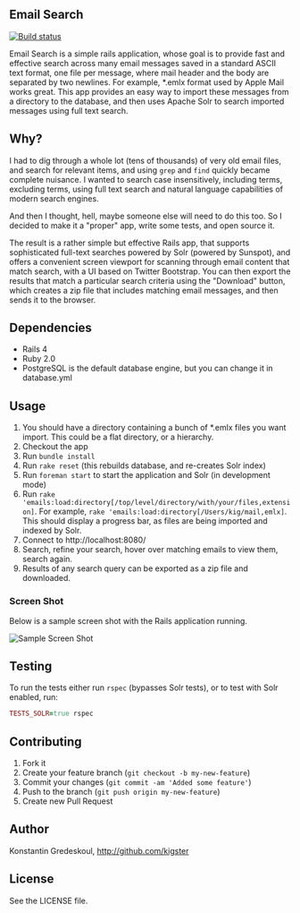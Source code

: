 ## Email Search 

[![Build status](https://secure.travis-ci.org/kigster/email-search.png)](http://travis-ci.org/kigster/email-search)

Email Search is a simple rails application, whose goal is to provide fast and effective search across many
email messages saved in a standard ASCII text format, one file per message, where mail header and the body are separated by two newlines.
For example, *.emlx format used by Apple Mail works great.  This app provides an easy way to import these messages
from a directory to the database, and then uses Apache Solr to search imported messages using full text search.

## Why?

I had to dig through a whole lot (tens of thousands) of very old email files, and search for relevant items,
and using ```grep``` and ```find``` quickly became complete nuisance. I wanted to search case insensitively,
including terms, excluding terms, using full text search and natural language capabilities of modern search engines.

And then I thought, hell, maybe someone else will need to do this too.  So I decided to make it a "proper" app,
write some tests, and open source it.

The result is a rather simple but effective Rails app, that supports sophisticated full-text searches
powered by Solr (powered by Sunspot), and offers a convenient screen viewport for scanning through email
content that match search, with a UI based on Twitter Bootstrap.  You can then export the results that match
a particular search criteria using the "Download" button, which creates a zip file that includes matching email
messages, and then sends it to the browser.

## Dependencies

- Rails 4
- Ruby 2.0
- PostgreSQL is the default database engine, but you can change it in database.yml

## Usage

1. You should have a directory containing a bunch of *.emlx files you want import.  This could be a flat directory, or a hierarchy.
2. Checkout the app
3. Run ```bundle install```
4. Run ```rake reset``` (this rebuilds database, and re-creates Solr index)
5. Run ```foreman start``` to start the application and Solr (in development mode)
6. Run ```rake 'emails:load:directory[/top/level/directory/with/your/files,extension]```. For example, ```rake 'emails:load:directory[/Users/kig/mail,emlx]```. This should display a progress bar, as files are being imported and indexed by Solr.
7. Connect to http://localhost:8080/
8. Search, refine your search, hover over matching emails to view them, search again.
9. Results of any search query can be exported as a zip file and downloaded.

### Screen Shot

Below is a sample screen shot with the Rails application running.

![Sample Screen Shot](https://raw.github.com/kigster/email-search/master/doc/email_search_ss.png "Email Search App opened")

## Testing

To run the tests either run ```rspec``` (bypasses Solr tests), or to test with Solr enabled, run:

```ruby
TESTS_SOLR=true rspec
```

## Contributing

1. Fork it
2. Create your feature branch (`git checkout -b my-new-feature`)
3. Commit your changes (`git commit -am 'Added some feature'`)
4. Push to the branch (`git push origin my-new-feature`)
5. Create new Pull Request

## Author

Konstantin Gredeskoul, http://github.com/kigster

## License

See the LICENSE file.

